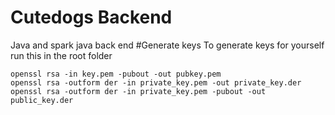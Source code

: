 # Cutedogs Backend
Java and spark java back end
#Generate keys
To generate keys for yourself run this in the root folder

```
openssl rsa -in key.pem -pubout -out pubkey.pem
openssl rsa -outform der -in private_key.pem -out private_key.der
openssl rsa -outform der -in private_key.pem -pubout -out public_key.der
```
